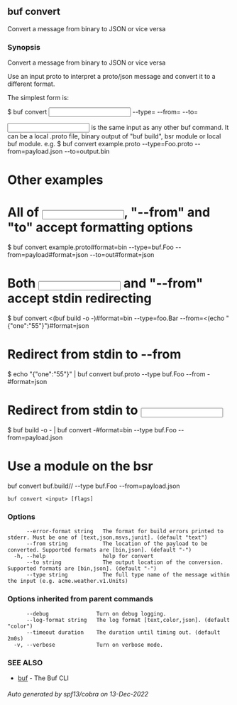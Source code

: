 ## buf convert

Convert a message from binary to JSON or vice versa

### Synopsis

Convert a message from binary to JSON or vice versa

Use an input proto to interpret a proto/json message and convert it to a different format.

The simplest form is:

$ buf convert <input> --type=<type> --from=<payload> --to=<output>

<input> is the same input as any other buf command. 
It can be a local .proto file, binary output of "buf build", bsr module or local buf module.
e.g.
$ buf convert example.proto --type=Foo.proto --from=payload.json --to=output.bin

# Other examples

# All of <input>, "--from" and "to" accept formatting options

$ buf convert example.proto#format=bin --type=buf.Foo --from=payload#format=json --to=out#format=json

# Both <input> and "--from" accept stdin redirecting

$ buf convert <(buf build -o -)#format=bin --type=foo.Bar --from=<(echo "{\"one\":\"55\"}")#format=json

# Redirect from stdin to --from

$ echo "{\"one\":\"55\"}" | buf convert buf.proto --type buf.Foo --from -#format=json

# Redirect from stdin to <input>

$ buf build -o - | buf convert -#format=bin --type buf.Foo --from=payload.json

# Use a module on the bsr

buf convert buf.build/<org>/<repo> --type buf.Foo --from=payload.json

```
buf convert <input> [flags]
```

### Options

```
      --error-format string   The format for build errors printed to stderr. Must be one of [text,json,msvs,junit]. (default "text")
      --from string           The location of the payload to be converted. Supported formats are [bin,json]. (default "-")
  -h, --help                  help for convert
      --to string             The output location of the conversion. Supported formats are [bin,json]. (default "-")
      --type string           The full type name of the message within the input (e.g. acme.weather.v1.Units)
```

### Options inherited from parent commands

```
      --debug               Turn on debug logging.
      --log-format string   The log format [text,color,json]. (default "color")
      --timeout duration    The duration until timing out. (default 2m0s)
  -v, --verbose             Turn on verbose mode.
```

### SEE ALSO

* [buf](buf.md)	 - The Buf CLI

###### Auto generated by spf13/cobra on 13-Dec-2022
